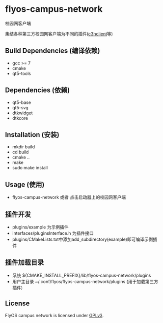 # flyos-campus-network

校园网客户端

集结各种第三方校园网客户端为不同的插件([c3hclient](https://github.com/KiritoA/c3h_client.git)等)

## Build Dependencies (编译依赖)

* gcc >= 7
* cmake
* qt5-tools

## Dependencies (依赖)

* qt5-base
* qt5-svg
* dtkwidget
* dtkcore

## Installation (安装)

* mkdir build
* cd build
* cmake ..
* make
* sudo make install

## Usage (使用)

* flyos-campus-network 或者 点击启动器上的校园网客户端

## 插件开发

* plugins/example 为示例插件
* interfaces/pluginsInterface.h 为插件接口
* plugins/CMakeLists.txt中添加add_subdirectory(example)即可编译示例插件

## 插件加载目录

* 系统 ${CMAKE_INSTALL_PREFIX}/lib/flyos-campus-network/plugins
* 用户主目录 ~/.conf/flyos/flyos-campus-network/plugins (用于加载第三方插件)

## License

FlyOS campus network is licensed under [GPLv3](LICENSE).
